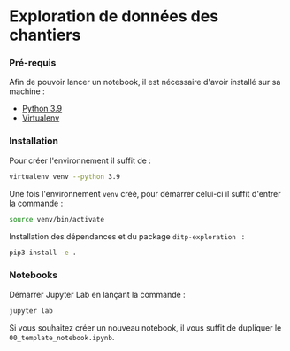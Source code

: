 # Exploration de données des chantiers

### Pré-requis

Afin de pouvoir lancer un notebook, il est nécessaire d'avoir installé sur sa machine :

- [Python 3.9](https://www.python.org/downloads/)
- [Virtualenv](https://virtualenv.pypa.io/en/latest/)

### Installation

Pour créer l'environnement il suffit de :
``` bash
virtualenv venv --python 3.9
```

Une fois l'environnement ``venv`` créé, pour démarrer celui-ci il suffit d'entrer la commande :
``` bash
source venv/bin/activate
```

Installation des dépendances et du package  ``ditp-exploration `` :
``` bash
pip3 install -e .
```

### Notebooks

Démarrer Jupyter Lab en lançant la commande :
``` bash
jupyter lab
```

Si vous souhaitez créer un nouveau notebook, il vous suffit de dupliquer le ``00_template_notebook.ipynb``.
